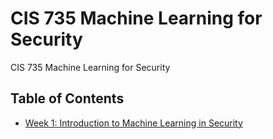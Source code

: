 # CIS 735 Machine Learning for Security
CIS 735 Machine Learning for Security

## Table of Contents
- [Week 1: Introduction to Machine Learning in Security](/week1/README.md#Week-1--Introduction-to-Machine-Learning-in-Security)